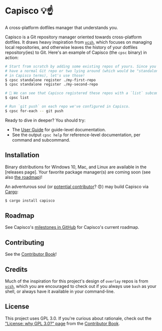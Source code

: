 # Capisco 💡☝️

A cross-platform dotfiles manager that understands you.

Capisco is a Git repository manager oriented towards cross-platform dotfiles.
It draws heavy inspiration from [`vcsh`], which focuses on managing local
repositories, and otherwise leaves the history of your dotfiles repository(ies)
to Git. Here's an example of Capisco (the `cpsc` binary) in action:

```sh
# Start from scratch by adding some existing repos of yours. Since you probably
# have a normal Git repo or two lying around (which would be "standalone" repos
# in Capisco terms), let's use those!
$ cpsc standalone register ./my-first-repo
$ cpsc standalone register ./my-second-repo

# 👀 We can see that Capisco registered these repos with a `list` subcommand:
$ cpsc list

# Run `git push` on each repo we've configured in Capisco.
$ cpsc for-each -- git push
```

Ready to dive in deeper? You should try:

* The [User Guide](./docs/user-guide/src/introduction.md) for guide-level documentation.
* See the output `cpsc help` for reference-level documentation, per command and subcommand.

## Installation

Binary distributions for Windows 10, Mac, and Linux are available in the
[releases page]. Your favorite package manager(s) are coming soon (see also
[the roadmap](#roadmap))!

An adventurous soul (or [potential contributor](#contributing)? 😍) may build
Capisco via [Cargo](https://doc.rust-lang.org/cargo/):

```sh
$ cargo install capisco
```

## Roadmap

See Capisco's [milestones in
GitHub](https://github.com/capisco-dotfiles/capisco/milestones) for Capisco's
current roadmap.

## Contributing

See the [Contributor Book]!

[Contributor Book]: ./docs/contributor-book/src/welcome.md

## Credits

Much of the inspiration for this project's design of `overlay` repos is from
[`vcsh`], which you are encouraged to check out if you always use `bash` as
your shell, or always have it available in your command-line.

[`vcsh`]: https://github.com/RichiH/vcsh

## License

This project uses GPL 3.0. If you're curious about rationale, check out the
["License: why GPL 3.0?"
page](./docs/contributor-book/src/license-why-gpl-3.0.md) from the [Contributor
Book].
